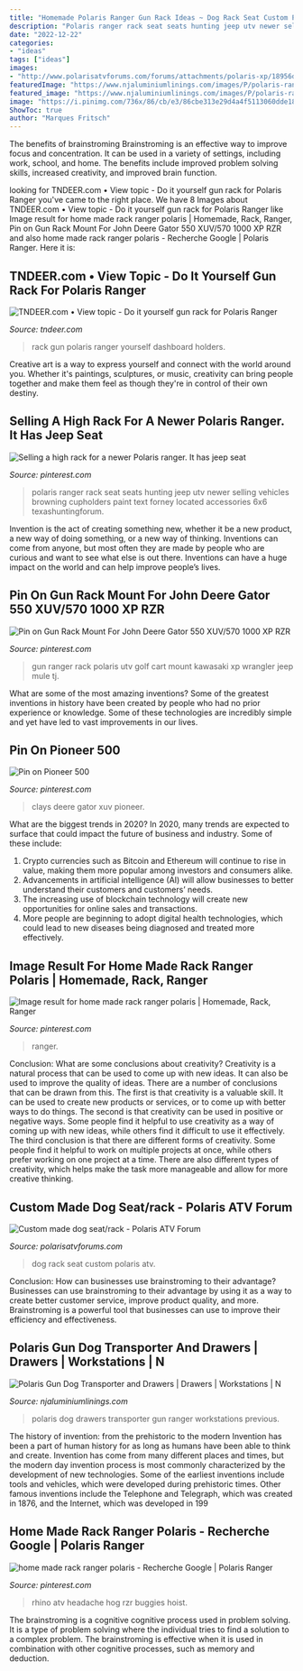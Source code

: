 ```yaml
---
title: "Homemade Polaris Ranger Gun Rack Ideas ~ Dog Rack Seat Custom Polaris Atv"
description: "Polaris ranger rack seat seats hunting jeep utv newer selling vehicles browning cupholders paint text forney located accessories 6x6 texashuntingforum"
date: "2022-12-22"
categories:
- "ideas"
tags: ["ideas"]
images:
- "http://www.polarisatvforums.com/forums/attachments/polaris-xp/18956d1401939767-custom-made-dog-seat-rack-imag1629-1-.jpg"
featuredImage: "https://www.njaluminiumlinings.com/images/P/polaris-ranger-shoot-dog-mo.jpg"
featured_image: "https://www.njaluminiumlinings.com/images/P/polaris-ranger-shoot-dog-mo.jpg"
image: "https://i.pinimg.com/736x/86/cb/e3/86cbe313e29d4a4f5113060dde1897cd.jpg"
ShowToc: true
author: "Marques Fritsch"
---
```



The benefits of brainstroming
Brainstroming is an effective way to improve focus and concentration. It can be used in a variety of settings, including work, school, and home. The benefits include improved problem solving skills, increased creativity, and improved brain function.

	

		
looking for TNDEER.com • View topic - Do it yourself gun rack for Polaris Ranger you've came to the right place. We have 8 Images about TNDEER.com • View topic - Do it yourself gun rack for Polaris Ranger like Image result for home made rack ranger polaris | Homemade, Rack, Ranger, Pin on Gun Rack Mount For John Deere Gator 550 XUV/570 1000 XP RZR and also home made rack ranger polaris - Recherche Google | Polaris Ranger. Here it is:
		
    
## TNDEER.com • View Topic - Do It Yourself Gun Rack For Polaris Ranger

<img loading=lazy src="http://i1369.photobucket.com/albums/ag202/steved451/IMG_1842_zpsnabba3do.jpg" onerror="this.onerror=null;this.src='https://tse4.mm.bing.net/th?id=OIP.eDKGMPMIGSzhNIpAPPOr1wHaJ4&amp;pid=15.1';" alt="TNDEER.com • View topic - Do it yourself gun rack for Polaris Ranger">

_Source: tndeer.com_

>rack gun polaris ranger yourself dashboard holders. 

	

Creative art is a way to express yourself and connect with the world around you. Whether it's paintings, sculptures, or music, creativity can bring people together and make them feel as though they're in control of their own destiny.

    
## Selling A High Rack For A Newer Polaris Ranger. It Has Jeep Seat

<img loading=lazy src="https://s-media-cache-ak0.pinimg.com/736x/5f/c7/a5/5fc7a5f12d379725f63bd69fde3e46fe.jpg" onerror="this.onerror=null;this.src='https://tse3.mm.bing.net/th?id=OIP.hXHHEWjuz2AInHVJEeSaZwHaFj&amp;pid=15.1';" alt="Selling a high rack for a newer Polaris ranger. It has jeep seat">

_Source: pinterest.com_

>polaris ranger rack seat seats hunting jeep utv newer selling vehicles browning cupholders paint text forney located accessories 6x6 texashuntingforum. 

	

Invention is the act of creating something new, whether it be a new product, a new way of doing something, or a new way of thinking. Inventions can come from anyone, but most often they are made by people who are curious and want to see what else is out there. Inventions can have a huge impact on the world and can help improve people’s lives.

    
## Pin On Gun Rack Mount For John Deere Gator 550 XUV/570 1000 XP RZR

<img loading=lazy src="https://i.pinimg.com/736x/86/cb/e3/86cbe313e29d4a4f5113060dde1897cd.jpg" onerror="this.onerror=null;this.src='https://tse4.mm.bing.net/th?id=OIP.KHBm429ye75J2Tk-DC31rAHaHX&amp;pid=15.1';" alt="Pin on Gun Rack Mount For John Deere Gator 550 XUV/570 1000 XP RZR">

_Source: pinterest.com_

>gun ranger rack polaris utv golf cart mount kawasaki xp wrangler jeep mule tj. 

	

What are some of the most amazing inventions?
Some of the greatest inventions in history have been created by people who had no prior experience or knowledge. Some of these technologies are incredibly simple and yet have led to vast improvements in our lives.

    
## Pin On Pioneer 500

<img loading=lazy src="https://i.pinimg.com/originals/c0/44/cd/c044cd2431465442a979c21468bac1e9.jpg" onerror="this.onerror=null;this.src='https://tse3.mm.bing.net/th?id=OIP.JAgeACnZHu3ykKb5QY3X6wHaFF&amp;pid=15.1';" alt="Pin on Pioneer 500">

_Source: pinterest.com_

>clays deere gator xuv pioneer. 

	

What are the biggest trends in 2020?
In 2020, many trends are expected to surface that could impact the future of business and industry. Some of these include:
1. Crypto currencies such as Bitcoin and Ethereum will continue to rise in value, making them more popular among investors and consumers alike.
2. Advancements in artificial intelligence (AI) will allow businesses to better understand their customers and customers’ needs.
3. The increasing use of blockchain technology will create new opportunities for online sales and transactions. 
4. More people are beginning to adopt digital health technologies, which could lead to new diseases being diagnosed and treated more effectively.

    
## Image Result For Home Made Rack Ranger Polaris | Homemade, Rack, Ranger

<img loading=lazy src="https://i.pinimg.com/originals/60/4f/50/604f504fcc782cc9a75472f3c8849ca4.jpg" onerror="this.onerror=null;this.src='https://tse2.mm.bing.net/th?id=OIP.51O5toosJiDJgfpnsiC6ggAAAA&amp;pid=15.1';" alt="Image result for home made rack ranger polaris | Homemade, Rack, Ranger">

_Source: pinterest.com_

>ranger. 

	

Conclusion: What are some conclusions about creativity?
Creativity is a natural process that can be used to come up with new ideas. It can also be used to improve the quality of ideas. There are a number of conclusions that can be drawn from this. The first is that creativity is a valuable skill. It can be used to create new products or services, or to come up with better ways to do things. The second is that creativity can be used in positive or negative ways. Some people find it helpful to use creativity as a way of coming up with new ideas, while others find it difficult to use it effectively. The third conclusion is that there are different forms of creativity. Some people find it helpful to work on multiple projects at once, while others prefer working on one project at a time. There are also different types of creativity, which helps make the task more manageable and allow for more creative thinking.

    
## Custom Made Dog Seat/rack - Polaris ATV Forum

<img loading=lazy src="http://www.polarisatvforums.com/forums/attachments/polaris-xp/18956d1401939767-custom-made-dog-seat-rack-imag1629-1-.jpg" onerror="this.onerror=null;this.src='https://tse1.mm.bing.net/th?id=OIP.Eo3dt0suKhvA-mk3uGeptAHaEK&amp;pid=15.1';" alt="Custom made dog seat/rack - Polaris ATV Forum">

_Source: polarisatvforums.com_

>dog rack seat custom polaris atv. 

	

Conclusion: How can businesses use brainstroming to their advantage?
Businesses can use brainstroming to their advantage by using it as a way to create better customer service, improve product quality, and more. Brainstroming is a powerful tool that businesses can use to improve their efficiency and effectiveness.

    
## Polaris Gun Dog Transporter And Drawers | Drawers | Workstations | N

<img loading=lazy src="https://www.njaluminiumlinings.com/images/P/polaris-ranger-shoot-dog-mo.jpg" onerror="this.onerror=null;this.src='https://tse3.mm.bing.net/th?id=OIP.T97wCI83z1u4XWLAuZNS7AHaFR&amp;pid=15.1';" alt="Polaris Gun Dog Transporter and Drawers | Drawers | Workstations | N">

_Source: njaluminiumlinings.com_

>polaris dog drawers transporter gun ranger workstations previous. 

	

The history of invention: from the prehistoric to the modern
Invention has been a part of human history for as long as humans have been able to think and create. Invention has come from many different places and times, but the modern day invention process is most commonly characterized by the development of new technologies. Some of the earliest inventions include tools and vehicles, which were developed during prehistoric times. Other famous inventions include the Telephone and Telegraph, which was created in 1876, and the Internet, which was developed in 199
    
## Home Made Rack Ranger Polaris - Recherche Google | Polaris Ranger

<img loading=lazy src="https://i.pinimg.com/564x/53/b1/1d/53b11d707815e7bfc711d15b34682ce0--deer-blinds-dune-buggies.jpg" onerror="this.onerror=null;this.src='https://tse4.mm.bing.net/th?id=OIP.iMF8eK7U_4YWsNlpG3CmgQHaFj&amp;pid=15.1';" alt="home made rack ranger polaris - Recherche Google | Polaris Ranger">

_Source: pinterest.com_

>rhino atv headache hog rzr buggies hoist. 

	

The brainstroming is a cognitive cognitive process used in problem solving. It is a type of problem solving where the individual tries to find a solution to a complex problem. The brainstroming is effective when it is used in combination with other cognitive processes, such as memory and deduction.

